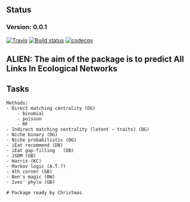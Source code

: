Status
------

### Version: 0.0.1

[![Travis](https://travis-ci.org/TheoreticalEcosystemEcology/alienR.svg?branch=master)](https://travis-ci.org/TheoreticalEcosystemEcology/alienR)
[![Build
status](https://ci.appveyor.com/api/projects/status/sk3sbvusvcyy0at0?svg=true)](https://ci.appveyor.com/project/TheoreticalEcosystemEcology/alienR/build/1.0.7)
[![codecov](https://codecov.io/gh/TheoreticalEcosystemEcology/alienR/branch/master/graphs/badge.svg)](https://codecov.io/gh/KevCaz/recruitR)

ALIEN: The aim of the package is to predict All Links In Ecological Networks
----------------------------------------------------------------------------

Tasks
-----
    Methods:
    - Direct matching centrality (DG)
        - binomial
        - poisson
        - RF
    - Indirect matching centrality (latent ~ traits) (DG)
    - Niche binary (DG)
    - Niche probabilistic (DG)
    - iEat recommend (DB)
    - iEat gap-filling   (DB)  
    - JSDM (GB)
    - Harris (KC)
    - Markov logic (A.T.?)
    - 4th corner (GB)
    - Ben's magic (BW)
    - Ives' phylo (GB)

    # Package ready by Christmas
